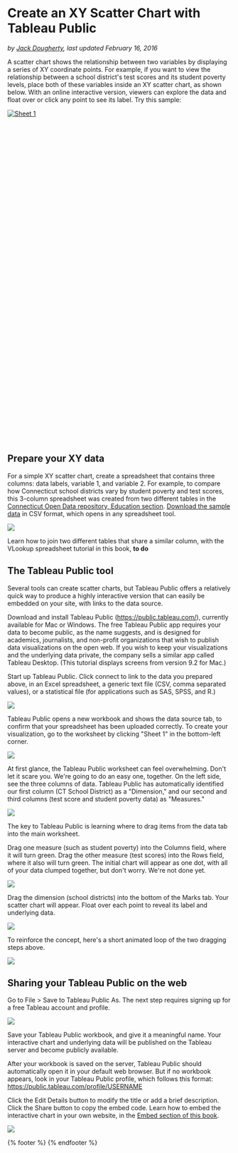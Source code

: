 # Create an XY Scatter Chart with Tableau Public

*by [Jack Dougherty](../../introduction/who.md), last updated February 16, 2016*

A scatter chart shows the relationship between two variables by displaying a series of XY coordinate points. For example, if you want to view the relationship between a school district's test scores and its student poverty levels, place both of these variables inside an XY scatter chart, as shown below. With an online interactive version, viewers can explore the data and float over or click any point to see its label. Try this sample:

<script type='text/javascript' src='https://public.tableau.com/javascripts/api/viz_v1.js'></script><div class='tableauPlaceholder' style='width: 981px; height: 741px;'><noscript><a href='http:&#47;&#47;www.datavizforall.org&#47;chart&#47;scatter-chart-tableau&#47;index.html'><img alt='Sheet 1 ' src='https:&#47;&#47;public.tableau.com&#47;static&#47;images&#47;Da&#47;DataVizForAll-scatter-chart&#47;Sheet1&#47;1_rss.png' style='border: none' /></a></noscript><object class='tableauViz' width='981' height='741' style='display:none;'><param name='host_url' value='https%3A%2F%2Fpublic.tableau.com%2F' /> <param name='site_root' value='' /><param name='name' value='DataVizForAll-scatter-chart&#47;Sheet1' /><param name='tabs' value='no' /><param name='toolbar' value='yes' /><param name='static_image' value='https:&#47;&#47;public.tableau.com&#47;static&#47;images&#47;Da&#47;DataVizForAll-scatter-chart&#47;Sheet1&#47;1.png' /> <param name='animate_transition' value='yes' /><param name='display_static_image' value='yes' /><param name='display_spinner' value='yes' /><param name='display_overlay' value='yes' /><param name='display_count' value='yes' /><param name='showVizHome' value='no' /><param name='showTabs' value='y' /><param name='bootstrapWhenNotified' value='true' /></object></div>

## Prepare your XY data
For a simple XY scatter chart, create a spreadsheet that contains three columns: data labels, variable 1, and variable 2. For example, to compare how Connecticut school districts vary by student poverty and test scores, this 3-column spreadsheet was created from two different tables in the [Connecticut Open Data repository, Education section](https://data.ct.gov/Education). [Download the sample data](CT-Districts-StudentPoverty-TestScore-2012-13.csv) in CSV format, which opens in any spreadsheet tool.

![](TableauPublic-prepare-data.png)

Learn how to join two different tables that share a similar column, with the VLookup spreadsheet tutorial in this book, **to do**

## The Tableau Public tool
Several tools can create scatter charts, but Tableau Public offers a relatively quick way to produce a highly interactive version that can easily be embedded on your site, with links to the data source.

Download and install Tableau Public (https://public.tableau.com/), currently available for Mac or Windows. The free Tableau Public app requires your data to become public, as the name suggests, and is designed for academics, journalists, and non-profit organizations that wish to publish data visualizations on the open web. If you wish to keep your visualizations and the underlying data private, the company sells a similar app called Tableau Desktop. (This tutorial displays screens from version 9.2 for Mac.)

Start up Tableau Public. Click connect to link to the data you prepared above, in an Excel spreadsheet, a generic text file (CSV, comma separated values), or a statistical file (for applications such as SAS, SPSS, and R.)

![](TableauPublic-connect.png)

Tableau Public opens a new workbook and shows the data source tab, to confirm that your spreadsheet has been uploaded correctly. To create your visualization, go to the worksheet by clicking "Sheet 1" in the bottom-left corner.

![](TableauPublic-data-source-go-to-worksheet.png)

At first glance, the Tableau Public worksheet can feel overwhelming. Don't let it scare you. We're going to do an easy one, together. On the left side, see the three columns of data. Tableau Public has automatically identified our first column (CT School District) as a "Dimension," and our second and third columns (test score and student poverty data) as "Measures."

![](TableauPublic-worksheet.png)

The key to Tableau Public is learning where to drag items from the data tab into the main worksheet.

Drag one measure (such as student poverty) into the Columns field, where it will turn green. Drag the other measure (test scores) into the Rows field, where it also will turn green. The initial chart will appear as one dot, with all of your data clumped together, but don't worry. We're not done yet.

![](TableauPublic-drag-each-measure.png)

Drag the dimension (school districts) into the bottom of the Marks tab. Your scatter chart will appear. Float over each point to reveal its label and underlying data.

![](TableauPublic-drag-dimension.png)

To reinforce the concept, here's a short animated loop of the two dragging steps above.

![](TableauPublic-scatter-chart-640.gif)

## Sharing your Tableau Public on the web

Go to File > Save to Tableau Public As. The next step requires signing up for a free Tableau account and profile.

![](TableauPublic-save-as.png)

Save your Tableau Public workbook, and give it a meaningful name. Your interactive chart and underlying data will be published on the Tableau server and become publicly available.

After your workbook is saved on the server, Tableau Public should automatically open it in your default web browser. But if no workbook appears, look in your Tableau Public profile, which follows this format: https://public.tableau.com/profile/USERNAME

Click the Edit Details button to modify the title or add a brief description. Click the Share button to copy the embed code. Learn how to embed the interactive chart in your own website, in the [Embed section of this book](../../embed/).

![](TableauPublic-edit-embed.png)

{% footer %}
{% endfooter %}
